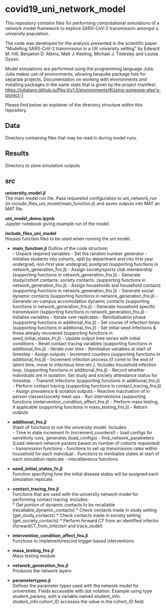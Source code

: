 # covid19_uni_network_model

This repository contains files for performing computational simulations of a network model framework to explore SARS-CoV-2 transmission amongst a university population.

The code was developed for the analysis presented in the scientific paper "Modelling SARS-CoV-2 transmission in a UK university setting" by Edward M. Hill, Benjamin D. Atkins, Matt J. Keeling, Michael J. Tildesley and Louise Dyson.

Model simulations are performed using the programming language Julia.
Julia makes use of environments, allowing bespoke package lists for separate projects. Documentation on working with environments and installing packages in the same state that is given by the project manifest: https://julialang.github.io/Pkg.jl/v1.5/environments/#Using-someone-else's-project-1

Please find below an explainer of the directory structure within this repository.

## Data
Directory containing files that may be read in during model runs.

## Results
Directory to store simulation outputs

## src

**university_model.jl**  
The main model run file. Pass requested configuration to uni_network_run (in include_files_uni_model/main_function.jl) and saves outputs into MAT an MAT file.

**uni_model_demo.ipynb**  
Jupyter notebook giving example run of the model.

**include_files_uni_model**  
Houses function files to be used when running the uni model.

- **main_function.jl**
    Outline of the code structure:  
        - Unpack required variables
        - Set the random number generator
        - Initialise students into cohorts, split by department and into first year undergrad, non-first year undergrad, postgrad (supporting functions in network_generation_fns.jl)
        - Assign society/sports club membership  (supporting functions in network_generation_fns.jl)
        - Generate study/cohort contacts, society contacts. (supporting functions in network_generation_fns.jl)
        - Assign households and household contacts (supporting functions in network_generation_fns.jl)
        - Generate social dynamic contacts (supporting functions in network_generation_fns.jl)
        - Generate on-campus accomodation dynamic contacts (supporting functions in network_generation_fns.jl)
        - Generate household specific transmission (supporting functions in network_generation_fns.jl)
        - Initialise variables
        - Iterate over replicates
            - Reinitialisation phase (supporting functions in additional_fns.jl)
            - Set course of infection times (supporting functions in additional_fns.jl)
            - Set initial seed infections & those already recovered (supporting functions in seed_initial_states_fn.jl)
            - Update output time series with initial conditions
            - Reset contact tracing variables (supporting functions in additional_fns.jl)
            - Iterate over time
                - Reinitialise variables at start of timestep
                - Assign outputs
                - Increment counters (supporting functions in additional_fns.jl)
                - Increment infection process (if come to the end of latent time, move to infectious time etc.). Includes household infection loop. (supporting functions in additional_fns.jl)
                - Record whether individuals are in isolation. Set study and society attendance status for timestep.
                - Transmit infections (supporting functions in additional_fns.jl)
                - Perform contact tracing (supporting functions in contact_tracing_fns.jl)
                - Assign prevalence & isolation outputs
                - Reactive inactivation of in person classes/society meet ups
                - Run interventions (supporting functions inintervention_condition_affect_fns.jl)
                - Perform mass testing, if applicable (supporting functions in mass_testing_fns.jl)
        - Return outputs

- **additional_fns.jl**   
    Stash of functions to run the university model. Includes:  
        - Time in state increment fn (increment_counters!)
        - load configs for sensitivity runs, generates (load_configs)
        - find_network_parameters (Load relevant network params based on number of cohorts requested)
        - transmission functions
        - functions to set up transmission rates within household for each individual
        - Functions to reinitialise states at start of each simulation replicate
        - miscellaneous functions

- **seed_initial_states_fn.jl**   
    Function specifying how the initial disease states will be assigned each simulation replicate.

- **contact_tracing_fns.jl**  
    Functions that are used with the university network model for performing contact tracing. Includes:  
        * Get portion of dynamic contacts to be recallable (recallable_dynamic_contacts)
        * Check contacts made in study setting (get_study_contacts)
        * Check contacts made in society setting (get_society_contacts)
        * Perform forward CT from an identified infector (forwardCT_from_infector! and trace_node!)

- **intervention_condition_affect_fns.jl**  
    Functions to implement/rescind trigger based interventions

- **mass_testing_fns.jl**  
    Mass testing module

- **network_generation_fns.jl**  
    Produces the network layers

- **parametertypes.jl**  
    Defines the parameter types used with the network model for universities. Fields accessible with dot notation. Example using type student_params, with a variable named student_info. student_info.cohort_ID accesses the value in the cohort_ID field.
